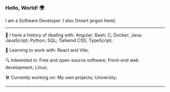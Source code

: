 ### Hello, World! 🌍

I am a Software Developer. I also [Insert jargon here].

---

🧠 I have a history of dealing with: Angular; Bash; C; Docker; Java; JavaScript; Python; SQL; Tailwind CSS; TypeScript;

🌱 Learning to work with: React and Vite;

🔍 Interested in: Free and open-source software; Front-end web development; Linux;

🛠️ Currently working on: My own projects; University;

---
